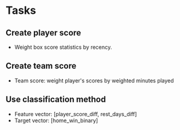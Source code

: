 # Tasks

## Create player score
* Weight box score statistics by recency.

## Create team score
* Team score: weight player's scores by weighted minutes played

## Use classification method
* Feature vector: [player_score_diff, rest_days_diff]
* Target vector: [home_win_binary]
